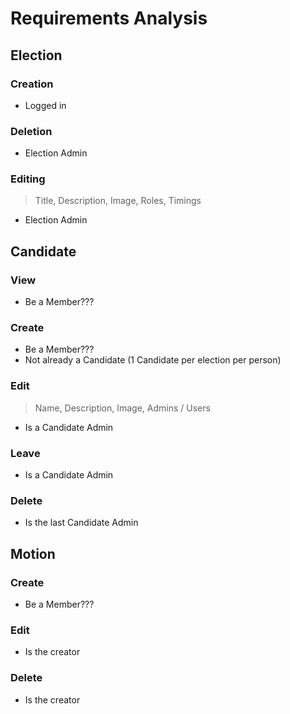 # Requirements Analysis

## Election

### Creation

- Logged in

### Deletion

- Election Admin

### Editing

> Title, Description, Image, Roles, Timings

- Election Admin

## Candidate

### View

- Be a Member???

### Create

- Be a Member???
- Not already a Candidate (1 Candidate per election per person)

### Edit

> Name, Description, Image, Admins / Users

- Is a Candidate Admin

### Leave

- Is a Candidate Admin

### Delete

- Is the last Candidate Admin

## Motion

### Create

- Be a Member???

### Edit

- Is the creator

### Delete

- Is the creator
